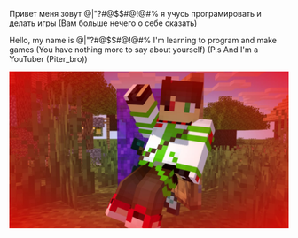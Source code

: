 Привет меня зовут @|"?#@$$#@!@#% я учусь програмировать и делать игры 
(Вам больше нечего о себе сказать)

Hello, my name is @|"?#@$$#@!@#% I'm learning to program and make games 
(You have nothing more to say about yourself)
(P.s And I'm a YouTuber (Piter_bro))

<div>
  <img src="11.png"
">
<!--
**Pitereza/Pitereza** is a ✨ _special_ ✨ repository because its `README.md` (this file) appears on your GitHub profile.

Here are some ideas to get you started:

- 🔭 I’m currently working on ...
- 🌱 I’m currently learning ...
- 👯 I’m looking to collaborate on ...
- 🤔 I’m looking for help with ...
- 💬 Ask me about ...
- 📫 How to reach me: ...
- 😄 Pronouns: ...
- ⚡ Fun fact: ...
-->
